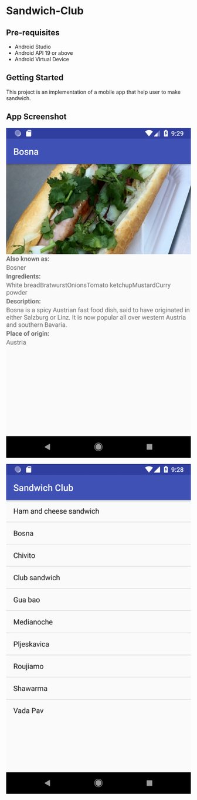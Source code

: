 Sandwich-Club
===================================

Pre-requisites
--------------

- Android Studio
- Android API 19 or above
- Android Virtual Device


Getting Started
---------------

This project is an implementation of a mobile app that help user to make sandwich.


App Screenshot
---------------



![alt text](https://github.com/fengyuwu/Sandwich-Club/blob/master/Screenshot_1531099754.png ) 



![alt text](https://github.com/fengyuwu/Sandwich-Club/blob/master/Screenshot_1531099742.png )
